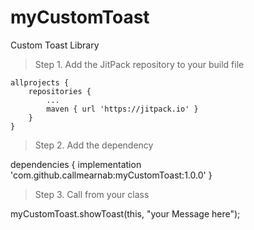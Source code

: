 # myCustomToast
Custom Toast Library

> Step 1. Add the JitPack repository to your build file 

	allprojects {
		repositories {
			...
			maven { url 'https://jitpack.io' }
		}
	}
  
  > Step 2. Add the dependency
  
  dependencies {
	        implementation 'com.github.callmearnab:myCustomToast:1.0.0'
	}
  
   > Step 3. Call from your class
   
   myCustomToast.showToast(this, "your Message here");
  
